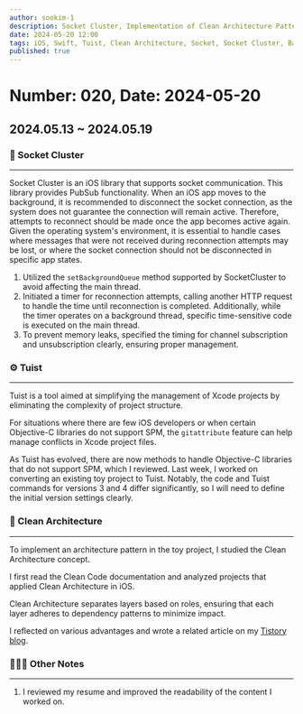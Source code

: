 ```yaml
---
author: sookim-1
description: Socket Cluster, Implementation of Clean Architecture Pattern, Tuist Application
date: 2024-05-20 12:00
tags: iOS, Swift, Tuist, Clean Architecture, Socket, Socket Cluster, Background Queue, mise, Blog
published: true
---
```

# Number: 020, Date: 2024-05-20

## 2024.05.13 ~ 2024.05.19
### 🚨 Socket Cluster

---

Socket Cluster is an iOS library that supports socket communication. This library provides PubSub functionality. When an iOS app moves to the background, it is recommended to disconnect the socket connection, as the system does not guarantee the connection will remain active. Therefore, attempts to reconnect should be made once the app becomes active again. Given the operating system's environment, it is essential to handle cases where messages that were not received during reconnection attempts may be lost, or where the socket connection should not be disconnected in specific app states.

1. Utilized the `setBackgroundQueue` method supported by SocketCluster to avoid affecting the main thread.
2. Initiated a timer for reconnection attempts, calling another HTTP request to handle the time until reconnection is completed. Additionally, while the timer operates on a background thread, specific time-sensitive code is executed on the main thread.
3. To prevent memory leaks, specified the timing for channel subscription and unsubscription clearly, ensuring proper management.

### ⚙️ Tuist

---

Tuist is a tool aimed at simplifying the management of Xcode projects by eliminating the complexity of project structure.

For situations where there are few iOS developers or when certain Objective-C libraries do not support SPM, the `gitattribute` feature can help manage conflicts in Xcode project files.

As Tuist has evolved, there are now methods to handle Objective-C libraries that do not support SPM, which I reviewed. Last week, I worked on converting an existing toy project to Tuist. Notably, the code and Tuist commands for versions 3 and 4 differ significantly, so I will need to define the initial version settings clearly.

### 🧹 Clean Architecture

---

To implement an architecture pattern in the toy project, I studied the Clean Architecture concept.

I first read the Clean Code documentation and analyzed projects that applied Clean Architecture in iOS.

Clean Architecture separates layers based on roles, ensuring that each layer adheres to dependency patterns to minimize impact.

I reflected on various advantages and wrote a related article on my [Tistory blog](https://sookim-1.tistory.com/entry/Clean-Architecture-for-iOS).

### 🙋🏻‍♂️ Other Notes

---

1. I reviewed my resume and improved the readability of the content I worked on.

